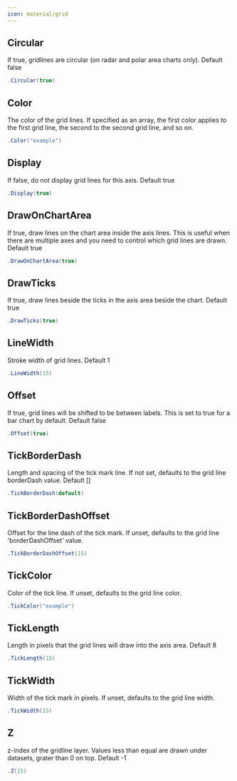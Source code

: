 ```yaml
---
icon: material/grid
---
```


## Circular
If true, gridlines are circular (on radar and polar area charts only). Default false
```csharp
.Circular(true)
```

## Color
The color of the grid lines. If specified as an array, the first color applies to the first grid line,
            the second to the second grid line, and so on.
```csharp
.Color("example")
```

## Display
If false, do not display grid lines for this axis. Default true
```csharp
.Display(true)
```

## DrawOnChartArea
If true, draw lines on the chart area inside the axis lines. 
            This is useful when there are multiple axes and you need to control which grid lines are drawn.
            Default true
```csharp
.DrawOnChartArea(true)
```

## DrawTicks
If true, draw lines beside the ticks in the axis area beside the chart. Default true
```csharp
.DrawTicks(true)
```

## LineWidth
Stroke width of grid lines. Default 1
```csharp
.LineWidth(15)
```

## Offset
If true, grid lines will be shifted to be between labels. This is set to true for a bar chart by default.
            Default false
```csharp
.Offset(true)
```

## TickBorderDash
Length and spacing of the tick mark line. If not set, defaults to the grid line borderDash value.
            Default []
```csharp
.TickBorderDash(default)
```

## TickBorderDashOffset
Offset for the line dash of the tick mark. If unset, defaults to the grid line 'borderDashOffset' value.
```csharp
.TickBorderDashOffset(15)
```

## TickColor
Color of the tick line. If unset, defaults to the grid line color.
```csharp
.TickColor("example")
```

## TickLength
Length in pixels that the grid lines will draw into the axis area. Default 8
```csharp
.TickLength(15)
```

## TickWidth
Width of the tick mark in pixels. If unset, defaults to the grid line width.
```csharp
.TickWidth(15)
```

## Z
z-index of the gridline layer. Values less than equal are drawn under datasets, grater than 0 on top.
            Default -1
```csharp
.Z(15)
```

